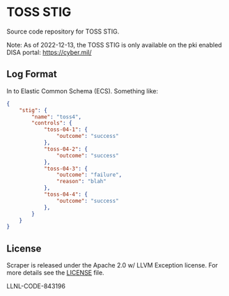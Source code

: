# TOSS STIG

Source code repository for TOSS STIG.

Note: As of 2022-12-13, the TOSS STIG is only available on the pki enabled DISA portal: <https://cyber.mil/>

## Log Format

In to Elastic Common Schema (ECS). Something like:

```json
{
    "stig": {
        "name": "toss4",
        "controls": {
            "toss-04-1": {
                "outcome": "success"
            },
            "toss-04-2": {
                "outcome": "success"
            },
            "toss-04-3": {
                "outcome": "failure",
                "reason": "blah"
            },
            "toss-04-4": {
                "outcome": "success"
            },
        }
    }
}
```

## License

Scraper is released under the Apache 2.0 w/ LLVM Exception license. For more details see the [LICENSE](/LICENSE) file.

LLNL-CODE-843196
